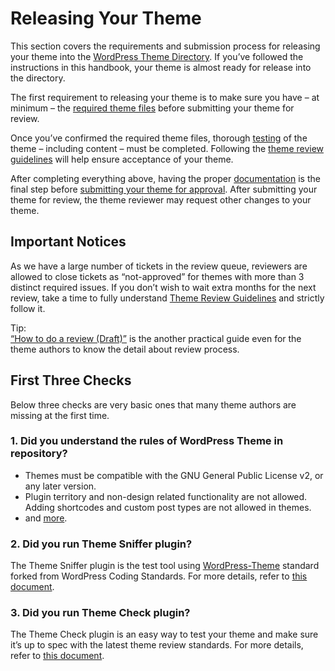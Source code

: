 # Releasing Your Theme

This section covers the requirements and submission process for releasing your theme into the [WordPress Theme Directory](https://wordpress.org/themes/). If you’ve followed the instructions in this handbook, your theme is almost ready for release into the directory.

The first requirement to releasing your theme is to make sure you have – at minimum – the [required theme files](https://developer.wordpress.org/themes/release/required-theme-files/) before submitting your theme for review.

Once you’ve confirmed the required theme files, thorough [testing](https://developer.wordpress.org/themes/release/testing/) of the theme – including content – must be completed. Following the [theme review guidelines](https://developer.wordpress.org/themes/release/theme-review-guidelines/) will help ensure acceptance of your theme.

After completing everything above, having the proper [documentation](https://developer.wordpress.org/themes/release/writing-documentation/) is the final step before [submitting your theme for approval](https://developer.wordpress.org/themes/release/submitting-your-theme-to-wordpress-org/). After submitting your theme for review, the theme reviewer may request other changes to your theme.

## Important Notices

As we have a large number of tickets in the review queue, reviewers are allowed to close tickets as “not-approved” for themes with more than 3 distinct required issues. If you don’t wish to wait extra months for the next review, take a time to fully understand [Theme Review Guidelines](//developer.wordpress.org/themes/release/theme-review-guidelines/) and strictly follow it.

Tip:  
[“How to do a review (Draft)”](//make.wordpress.org/themes/handbook/review/how-to-do-a-review-draft/) is the another practical guide even for the theme authors to know the detail about review process.

## First Three Checks

Below three checks are very basic ones that many theme authors are missing at the first time.

### 1\. Did you understand the rules of WordPress Theme in repository?

*   Themes must be compatible with the GNU General Public License v2, or any later version.
*   Plugin territory and non-design related functionality are not allowed. Adding shortcodes and custom post types are not allowed in themes.
*   and [more](//developer.wordpress.org/themes/release/theme-review-guidelines/).

### 2\. Did you run Theme Sniffer plugin?

The Theme Sniffer plugin is the test tool using [WordPress-Theme](//github.com/WPTRT/WordPress-Coding-Standards) standard forked from WordPress Coding Standards. For more details, refer to [this document](//github.com/WPTRT/theme-sniffer).

### 3\. Did you run Theme Check plugin?

The Theme Check plugin is an easy way to test your theme and make sure it’s up to spec with the latest theme review standards. For more details, refer to [this document](//make.wordpress.org/themes/handbook/review/required/theme-check-plugin/).